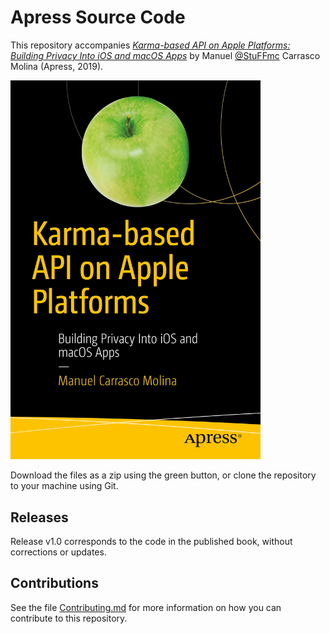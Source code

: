 # Apress Source Code

This repository accompanies [*Karma-based API on Apple Platforms: Building Privacy Into iOS and macOS Apps*](https://www.apress.com/9781484242902) by Manuel [@StuFFmc](https://twitter.com/stuffmc) Carrasco Molina (Apress, 2019).

[comment]: #cover
<img src="9781484242902.jpg" alt ="Cover image" width=400>

Download the files as a zip using the green button, or clone the repository to your machine using Git.

## Releases

Release v1.0 corresponds to the code in the published book, without corrections or updates.

## Contributions

See the file [Contributing.md](Contributing.md) for more information on how you can contribute to this repository.
